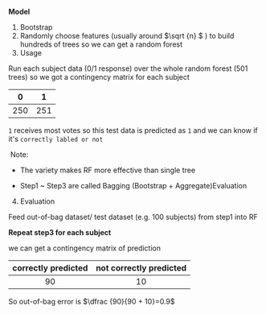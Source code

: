 **Model**

1. Bootstrap
2. Randomly choose features (usually around  $\sqrt {n} $  ) to build hundreds of trees so we can get a random forest
3. Usage

Run each subject data (0/1 response) over the whole random forest (501 trees) so we got a contingency matrix for each subject

|  0   |  1   |
| :--: | :--: |
| 250  | 251  |

`1` receives most votes so this test data is predicted as `1` and we can know if it's `correctly labled or not`

​	Note:

- The variety makes RF more effective than single tree

- Step1 ~ Step3 are called Bagging (Bootstrap + Aggregate)Evaluation

4. Evaluation

Feed out-of-bag dataset/ test dataset (e.g. 100 subjects) from step1 into RF

**Repeat step3 for each subject**

we can get a contingency matrix of prediction 

| correctly predicted | not correctly predicted |
| :-----------------: | :---------------------: |
|         90          |           10            |

So out-of-bag error is $\dfrac {90}{90 + 10}=0.9$





